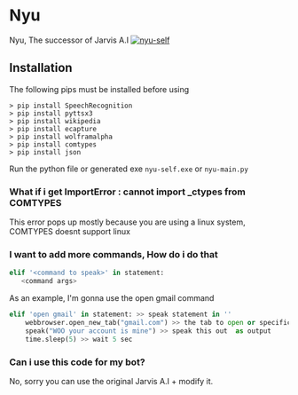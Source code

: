 # Nyu 

Nyu, The successor of Jarvis A.I    [![nyu-self](https://img.shields.io/github/issues/Noqturnally/nyu-self)](https://github.com/Noqturnally/nyu-self/actions)

## Installation 

The following pips must be installed before using

```
> pip install SpeechRecognition
> pip install pyttsx3
> pip install wikipedia
> pip install ecapture
> pip install wolframalpha
> pip install comtypes
> pip install json 

```
Run the python file or generated exe `nyu-self.exe` or `nyu-main.py`
 
### What if i get ImportError : cannot import _ctypes from COMTYPES

This error pops up mostly because you are using a linux system, COMTYPES doesnt support linux

### I want to add more commands, How do i do that

```python
elif '<command to speak>' in statement:
   <command args>
```

As an example, I'm gonna use the open gmail command

```python
elif 'open gmail' in statement: >> speak statement in ''
    webbrowser.open_new_tab("gmail.com") >> the tab to open or specific commands
    speak("WOO your account is mine") >> speak this out  as output
    time.sleep(5) >> wait 5 sec
```

### Can i use this code for my bot? 

 No, sorry you can use the original Jarvis A.I + modify it.
